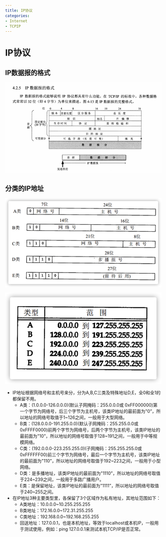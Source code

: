 ```yaml
---
title: IP协议
categories:
- Internet
- TCPIP
---
```

# IP协议

## IP数据报的格式

![](https://raw.githubusercontent.com/LuShan123888/Files/main/Pictures/2020-12-10-UCtIPhfpVnv7DuF.png)

## 分类的IP地址

![](https://raw.githubusercontent.com/LuShan123888/Files/main/Pictures/2020-12-10-G9oiYI8saleWEfn.png)

![](https://raw.githubusercontent.com/LuShan123888/Files/main/Pictures/2020-12-10-la9Hrsd8OPA1Jk6.png)

- IP地址根据网络号和主机号来分，分为A,B,C三类及特殊地址D,E，全0和全1的都保留不用。
    - A类：(1.0.0.0-126.0.0.0)(默认子网掩码：255.0.0.0或 0xFF000000)第一个字节为网络号，后三个字节为主机号，该类IP地址的最前面为"0”，所以地址的网络号取值于1~126之间，一般用于大型网络。
    - B类：(128.0.0.0-191.255.0.0)(默认子网掩码：255.255.0.0或0xFFFF0000)前两个字节为网络号，后两个字节为主机号，该类IP地址的最前面为"10”，所以地址的网络号取值于128~191之间，一般用于中等规模网络。
    - C类：(192.0.0.0-223.255.255.0)(子网掩码：255.255.255.0或 0xFFFFFF00)前三个字节为网络号，最后一个字节为主机号，该类IP地址的最前面为"110”，所以地址的网络号取值于192~223之间，一般用于小型网络。
    - D类：是多播地址，该类IP地址的最前面为"1110”，所以地址的网络号取值于224~239之间，一般用于多路广播用户。
    - E类：是保留地址，该类IP地址的最前面为"1111”，所以地址的网络号取值于240~255之间。
- 在IP地址3种主要类型里，各保留了3个区域作为私有地址，其地址范围如下：
    - A类地址：10.0.0.0~10.255.255.255
    - B类地址：172.16.0.0~172.31.255.255
    - C类地址：192.168.0.0~192.168.255.255
    - 回送地址：127.0.0.1，也是本机地址，等效于localhost或本机IP，一般用于测试使用，例如：ping 127.0.0.1来测试本机TCP/IP是否正常。